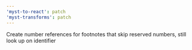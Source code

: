 ```yaml
---
'myst-to-react': patch
'myst-transforms': patch
---
```


Create number references for footnotes that skip reserved numbers, still look up on identifier
